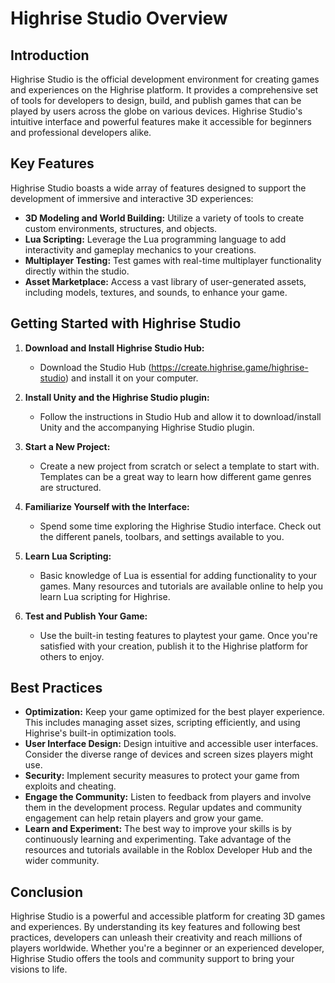 # Highrise Studio Overview

## Introduction

Highrise Studio is the official development environment for creating games and experiences on the Highrise platform. It provides a comprehensive set of tools for developers to design, build, and publish games that can be played by users across the globe on various devices. Highrise Studio's intuitive interface and powerful features make it accessible for beginners and professional developers alike.

## Key Features

Highrise Studio boasts a wide array of features designed to support the development of immersive and interactive 3D experiences:

- **3D Modeling and World Building:** Utilize a variety of tools to create custom environments, structures, and objects.
- **Lua Scripting:** Leverage the Lua programming language to add interactivity and gameplay mechanics to your creations.
- **Multiplayer Testing:** Test games with real-time multiplayer functionality directly within the studio.
- **Asset Marketplace:** Access a vast library of user-generated assets, including models, textures, and sounds, to enhance your game.

## Getting Started with Highrise Studio

1. **Download and Install Highrise Studio Hub:**
   - Download the Studio Hub (https://create.highrise.game/highrise-studio) and install it on your computer.

2. **Install Unity and the Highrise Studio plugin:**
   - Follow the instructions in Studio Hub and allow it to download/install Unity and the accompanying Highrise Studio plugin.

3. **Start a New Project:**
   - Create a new project from scratch or select a template to start with. Templates can be a great way to learn how different game genres are structured.

4. **Familiarize Yourself with the Interface:**
   - Spend some time exploring the Highrise Studio interface. Check out the different panels, toolbars, and settings available to you.

5. **Learn Lua Scripting:**
   - Basic knowledge of Lua is essential for adding functionality to your games. Many resources and tutorials are available online to help you learn Lua scripting for Highrise.

6. **Test and Publish Your Game:**
   - Use the built-in testing features to playtest your game. Once you're satisfied with your creation, publish it to the Highrise platform for others to enjoy.

## Best Practices

- **Optimization:** Keep your game optimized for the best player experience. This includes managing asset sizes, scripting efficiently, and using Highrise's built-in optimization tools.
- **User Interface Design:** Design intuitive and accessible user interfaces. Consider the diverse range of devices and screen sizes players might use.
- **Security:** Implement security measures to protect your game from exploits and cheating.
- **Engage the Community:** Listen to feedback from players and involve them in the development process. Regular updates and community engagement can help retain players and grow your game.
- **Learn and Experiment:** The best way to improve your skills is by continuously learning and experimenting. Take advantage of the resources and tutorials available in the Roblox Developer Hub and the wider community.

## Conclusion

Highrise Studio is a powerful and accessible platform for creating 3D games and experiences. By understanding its key features and following best practices, developers can unleash their creativity and reach millions of players worldwide. Whether you're a beginner or an experienced developer, Highrise Studio offers the tools and community support to bring your visions to life.
